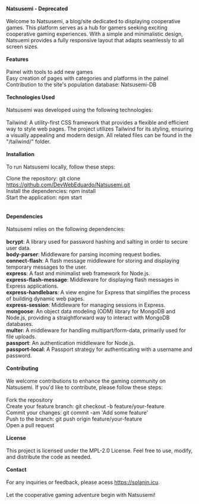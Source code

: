 **Natsusemi - Deprecated**
<br><br>
Welcome to Natsusemi, a blog/site dedicated to displaying cooperative games. This platform serves as a hub for gamers seeking exciting cooperative gaming experiences. With a simple and minimalistic design, Natsuemi provides a fully responsive layout that adapts seamlessly to all screen sizes.
<br><br>
**Features**
<br><br>
Painel with tools to add new games<br>
Easy creation of pages with categories and platforms in the painel<br>
Contribution to the site's population database: Natsusemi-DB
<br><br>
**Technologies Used**
<br><br>
Natsusemi was developed using the following technologies:
<br><br>
Tailwind: A utility-first CSS framework that provides a flexible and efficient way to style web pages. The project utilizes Tailwind for its styling, ensuring a visually appealing and modern design. All related files can be found in the "/tailwind/" folder.
<br><br>
**Installation**
<br><br>
To run Natsusemi locally, follow these steps:

Clone the repository: git clone https://github.com/DevWebEduardo/Natsusemi.git<br>
Install the dependencies: npm install<br>
Start the application: npm start<br>
<br><br>
**Dependencies**
<br><br>
Natsusemi relies on the following dependencies:
<br><br>
**bcrypt**: A library used for password hashing and salting in order to secure user data.<br>
**body-parser**: Middleware for parsing incoming request bodies.<br>
**connect-flash**: A flash message middleware for storing and displaying temporary messages to the user.<br>
**express**: A fast and minimalist web framework for Node.js.<br>
**express-flash-message**: Middleware for displaying flash messages in Express applications.<br>
**express-handlebars**: A view engine for Express that simplifies the process of building dynamic web pages.<br>
**express-session**: Middleware for managing sessions in Express.<br>
**mongoose**: An object data modeling (ODM) library for MongoDB and Node.js, providing a straightforward way to interact with MongoDB databases.<br>
**multer**: A middleware for handling multipart/form-data, primarily used for file uploads.<br>
**passport**: An authentication middleware for Node.js.<br>
**passport-local**: A Passport strategy for authenticating with a username and password.
<br><br>
**Contributing**
<br><br>
We welcome contributions to enhance the gaming community on Natsusemi. If you'd like to contribute, please follow these steps:
<br><br>
Fork the repository<br>
Create your feature branch: git checkout -b feature/your-feature<br>
Commit your changes: git commit -am 'Add some feature'<br>
Push to the branch: git push origin feature/your-feature<br>
Open a pull request
<br><br>
**License**
<br><br>
This project is licensed under the MPL-2.0 License. Feel free to use, modify, and distribute the code as needed.
<br><br>
**Contact**
<br><br>
For any inquiries or feedback, please acess https://solanin.icu.
<br><br>
Let the cooperative gaming adventure begin with Natsusemi!
